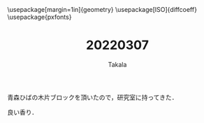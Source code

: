 ﻿---
title: 20220307
yesterday: 20220306
tomorrow: 20220308
days: 801
author: Takala
header-includes:
  - \usepackage[margin=1in]{geometry}
  - \usepackage[ISO]{diffcoeff}
  - \usepackage{pxfonts}
---



青森ひばの木片ブロックを頂いたので，研究室に持ってきた．


良い香り．


